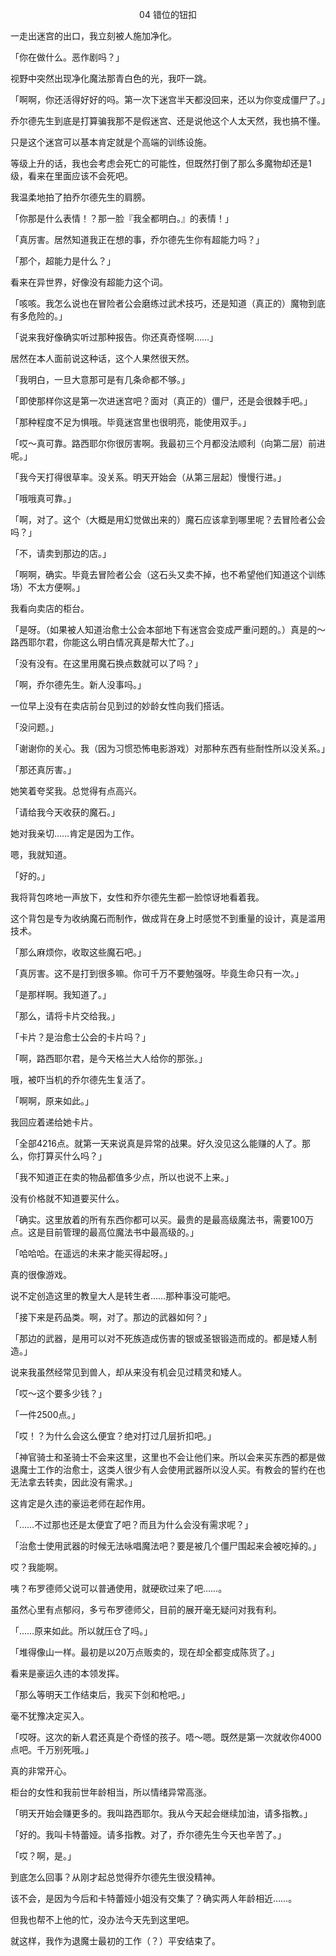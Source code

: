 <p align="center">04 错位的钮扣</p>

一走出迷宫的出口，我立刻被人施加净化。

「你在做什么。恶作剧吗？」

视野中突然出现净化魔法那青白色的光，我吓一跳。

「啊啊，你还活得好好的吗。第一次下迷宫半天都没回来，还以为你变成僵尸了。」

乔尔德先生到底是打算骗我那不是假迷宫、还是说他这个人太天然，我也搞不懂。

只是这个迷宫可以基本肯定就是个高端的训练设施。

等级上升的话，我也会考虑会死亡的可能性，但既然打倒了那么多魔物却还是1级，看来在里面应该不会死吧。

我温柔地拍了拍乔尔德先生的肩膀。

「你那是什么表情！？那一脸『我全都明白。』的表情！」

「真厉害。居然知道我正在想的事，乔尔德先生你有超能力吗？」

「那个，超能力是什么？」

看来在异世界，好像没有超能力这个词。

「咳咳。我怎么说也在冒险者公会磨练过武术技巧，还是知道（真正的）魔物到底有多危险的。」

「说来我好像确实听过那种报告。你还真奇怪啊……」

居然在本人面前说这种话，这个人果然很天然。

「我明白，一旦大意那可是有几条命都不够。」

「即使那样你这是第一次进迷宫吧？面对（真正的）僵尸，还是会很棘手吧。」

「那种程度不足为惧哦。毕竟迷宫里也很明亮，能使用双手。」

「哎～真可靠。路西耶尔你很厉害啊。我最初三个月都没法顺利（向第二层）前进呢。」

「我今天打得很草率。没关系。明天开始会（从第三层起）慢慢行进。」

「哦哦真可靠。」

「啊，对了。这个（大概是用幻觉做出来的）魔石应该拿到哪里呢？去冒险者公会吗？」

「不，请卖到那边的店。」

「啊啊，确实。毕竟去冒险者公会（这石头又卖不掉，也不希望他们知道这个训练场）不太方便啊。」

我看向卖店的柜台。

「是呀。（如果被人知道治愈士公会本部地下有迷宫会变成严重问题的。）真是的～路西耶尔君，你能这么明白情况真是帮大忙了。」

「没有没有。在这里用魔石换点数就可以了吗？」

「啊，乔尔德先生。新人没事吗。」

一位早上没有在卖店前台见到过的妙龄女性向我们搭话。

「没问题。」

「谢谢你的关心。我（因为习惯恐怖电影游戏）对那种东西有些耐性所以没关系。」

「那还真厉害。」

她笑着夸奖我。总觉得有点高兴。

「请给我今天收获的魔石。」

她对我亲切……肯定是因为工作。

嗯，我就知道。

「好的。」

我将背包咚地一声放下，女性和乔尔德先生都一脸惊讶地看着我。

这个背包是专为收纳魔石而制作，做成背在身上时感觉不到重量的设计，真是滥用技术。

「那么麻烦你，收取这些魔石吧。」

「真厉害。这不是打到很多嘛。你可千万不要勉强呀。毕竟生命只有一次。」

「是那样啊。我知道了。」

「那么，请将卡片交给我。」

「卡片？是治愈士公会的卡片吗？」

「啊，路西耶尔君，是今天格兰大人给你的那张。」

哦，被吓当机的乔尔德先生复活了。

「啊啊，原来如此。」

我回应着递给她卡片。

「全部4216点。就第一天来说真是异常的战果。好久没见这么能赚的人了。那么，你打算买什么吗？」

「我不知道正在卖的物品都值多少点，所以也说不上来。」

没有价格就不知道要买什么。

「确实。这里放着的所有东西你都可以买。最贵的是最高级魔法书，需要100万点。这是目前管理的最高位魔法书中最高级的。」

「哈哈哈。在遥远的未来才能买得起呀。」

真的很像游戏。

说不定创造这里的教皇大人是转生者……那种事没可能吧。

「接下来是药品类。啊，对了。那边的武器如何？」

「那边的武器，是用可以对不死族造成伤害的银或圣银锻造而成的。都是矮人制造。」

说来我虽然经常见到兽人，却从来没有机会见过精灵和矮人。

「哎～这个要多少钱？」

「一件2500点。」

「哎！？为什么会这么便宜？绝对打过几层折扣吧。」

「神官骑士和圣骑士不会来这里，这里也不会让他们来。所以会来买东西的都是做退魔士工作的治愈士，这类人很少有人会使用武器所以没人买。有教会的誓约在也无法拿去转卖，因此没有需求。」

这肯定是久违的豪运老师在起作用。

「……不过那也还是太便宜了吧？而且为什么会没有需求呢？」

「治愈士使用武器的时候无法咏唱魔法吧？要是被几个僵尸围起来会被吃掉的。」

哎？我能啊。

咦？布罗德师父说可以普通使用，就硬砍过来了吧……。

虽然心里有点郁闷，多亏布罗德师父，目前的展开毫无疑问对我有利。

「……原来如此。所以就压仓了吗。」

「堆得像山一样。最初是以20万点贩卖的，现在却全都变成陈货了。」

看来是豪运久违的本领发挥。

「那么等明天工作结束后，我买下剑和枪吧。」

毫不犹豫决定买入。

「哎呀。这次的新人君还真是个奇怪的孩子。唔～嗯。既然是第一次就收你4000点吧。千万别死哦。」

真的非常开心。

柜台的女性和我前世年龄相当，所以情绪异常高涨。

「明天开始会赚更多的。我叫路西耶尔。我从今天起会继续加油，请多指教。」

「好的。我叫卡特蕾娅。请多指教。对了，乔尔德先生今天也辛苦了。」

「哎？啊，是。」

到底怎么回事？从刚才起总觉得乔尔德先生很没精神。

该不会，是因为今后和卡特蕾娅小姐没有交集了？确实两人年龄相近……。

但我也帮不上他的忙，没办法今天先到这里吧。

就这样，我作为退魔士最初的工作（？）平安结束了。

